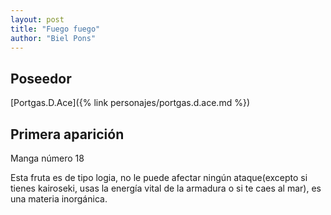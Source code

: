 ```yaml
---
layout: post
title: "Fuego fuego"
author: "Biel Pons"
---
```


## Poseedor

[Portgas.D.Ace]({% link personajes/portgas.d.ace.md %})

## Primera aparición

Manga número 18

Esta fruta es de tipo logia, no le puede afectar ningún ataque(excepto si tienes kairoseki, usas la energía vital de la armadura o si te caes al mar), es una materia inorgánica.